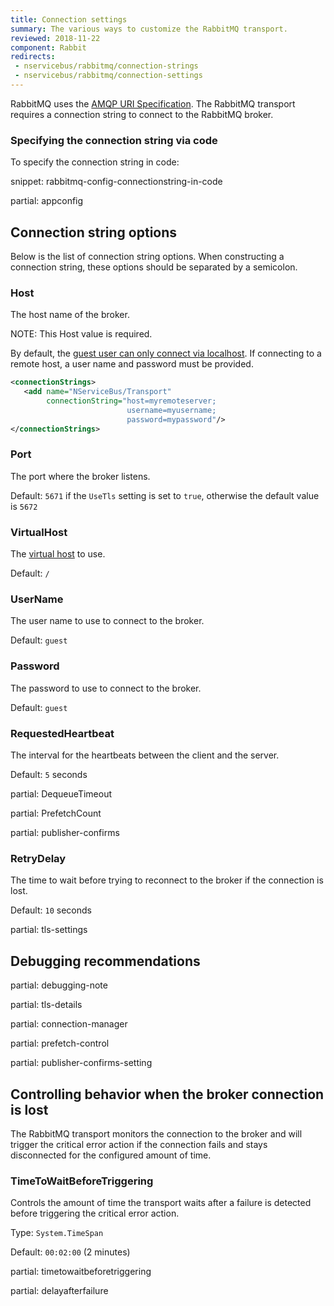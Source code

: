 ```yaml
---
title: Connection settings
summary: The various ways to customize the RabbitMQ transport.
reviewed: 2018-11-22
component: Rabbit
redirects:
 - nservicebus/rabbitmq/connection-strings
 - nservicebus/rabbitmq/connection-settings
---
```



RabbitMQ uses the [AMQP URI Specification](https://www.rabbitmq.com/uri-spec.html). The RabbitMQ transport requires a connection string to connect to the RabbitMQ broker.


### Specifying the connection string via code

To specify the connection string in code:

snippet: rabbitmq-config-connectionstring-in-code


partial: appconfig


## Connection string options

Below is the list of connection string options. When constructing a connection string, these options should be separated by a semicolon.


### Host

The host name of the broker.

NOTE: This Host value is required.

By default, the [guest user can only connect via localhost](https://www.rabbitmq.com/access-control.html). If connecting to a remote host, a user name and password must be provided.

```xml
<connectionStrings>
   <add name="NServiceBus/Transport"
        connectionString="host=myremoteserver;
                          username=myusername;
                          password=mypassword"/>
</connectionStrings>
```


### Port

The port where the broker listens.

Default: `5671` if the `UseTls` setting is set to `true`, otherwise the default value is `5672`


### VirtualHost

The [virtual host](https://www.rabbitmq.com/vhosts.html) to use.

Default: `/`


### UserName

The user name to use to connect to the broker.

Default: `guest`


### Password

The password to use to connect to the broker.

Default: `guest`


### RequestedHeartbeat

The interval for the heartbeats between the client and the server.

Default: `5` seconds


partial: DequeueTimeout


partial: PrefetchCount


partial: publisher-confirms


### RetryDelay

The time to wait before trying to reconnect to the broker if the connection is lost.

Default: `10` seconds


partial: tls-settings


## Debugging recommendations

partial: debugging-note


partial: tls-details


partial: connection-manager


partial: prefetch-control


partial: publisher-confirms-setting


## Controlling behavior when the broker connection is lost

The RabbitMQ transport monitors the connection to the broker and will trigger the critical error action if the connection fails and stays disconnected for the configured amount of time.


### TimeToWaitBeforeTriggering

Controls the amount of time the transport waits after a failure is detected before triggering the critical error action.

Type: `System.TimeSpan`

Default: `00:02:00` (2 minutes)

partial: timetowaitbeforetriggering


partial: delayafterfailure

